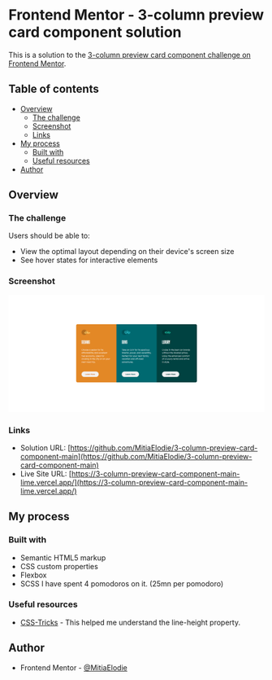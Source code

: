 # Frontend Mentor - 3-column preview card component solution

This is a solution to the [3-column preview card component challenge on Frontend Mentor](https://www.frontendmentor.io/challenges/3column-preview-card-component-pH92eAR2-).

## Table of contents

- [Overview](#overview)
  - [The challenge](#the-challenge)
  - [Screenshot](#screenshot)
  - [Links](#links)
- [My process](#my-process)
  - [Built with](#built-with)
  - [Useful resources](#useful-resources)
- [Author](#author)

## Overview

### The challenge

Users should be able to:

- View the optimal layout depending on their device's screen size
- See hover states for interactive elements

### Screenshot

![](./images/screenshot.png)

### Links

- Solution URL: [https://github.com/MitiaElodie/3-column-preview-card-component-main](https://github.com/MitiaElodie/3-column-preview-card-component-main)
- Live Site URL: [https://3-column-preview-card-component-main-lime.vercel.app/](https://3-column-preview-card-component-main-lime.vercel.app/)

## My process

### Built with

- Semantic HTML5 markup
- CSS custom properties
- Flexbox
- SCSS
I have spent 4 pomodoros on it. (25mn per pomodoro)
### Useful resources

- [CSS-Tricks](https://css-tricks.com/almanac/properties/l/line-height/) - This helped me understand the line-height property.

## Author

- Frontend Mentor - [@MitiaElodie](https://www.frontendmentor.io/profile/MitiaElodie)